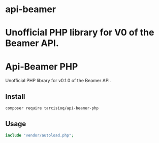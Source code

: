 # api-beamer
Unofficial PHP library for V0 of the Beamer API.
=======
# Api-Beamer PHP

Unofficial PHP library for v0.1.0 of the Beamer API.

## Install
```
composer require tarcisioq/api-beamer-php
```


## Usage
```php
include "vendor/autoload.php";
